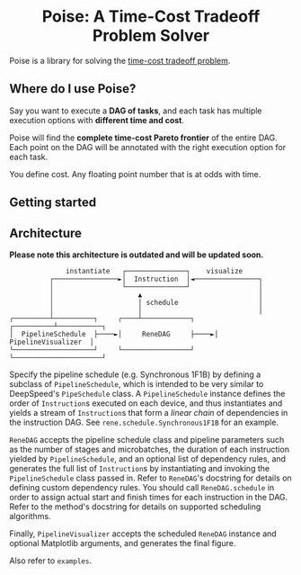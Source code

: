 <h1 align="center">Poise: A Time-Cost Tradeoff Problem Solver</h1>

Poise is a library for solving the [time-cost tradeoff problem](https://link.springer.com/chapter/10.1007/978-3-030-61423-2_5).

## Where do I use Poise?

Say you want to execute a **DAG of tasks**, and each task has multiple execution options with **different time and cost**.

Poise will find the **complete time-cost Pareto frontier** of the entire DAG. Each point on the DAG will be annotated with the right execution option for each task.

You define cost. Any floating point number that is at odds with time.

## Getting started


## Architecture

**Please note this architecture is outdated and will be updated soon.**

```
              instantiate   ┌───────────────┐    visualize
          ┌────────────────►│  Instruction  │◄────────────────┐
          │                 └───────────────┘                 │
          │                     ▲                             │
          │                     │ schedule                    │
          │                     │                             │
┌─────────┴──────────┐     ┌────┴────────────┐     ┌──────────┴───────────┐
│  PipelineSchedule  ├────►│     ReneDAG     ├────►│  PipelineVisualizer  │
└────────────────────┘     └─────────────────┘     └──────────────────────┘
```

Specify the pipeline schedule (e.g. Synchronous 1F1B) by defining a subclass of `PipelineSchedule`, which is intended to be very similar to DeepSpeed's `PipeSchedule` class.
A `PipelineSchedule` instance defines the order of `Instruction`s executed on each device, and thus instantiates and yields a stream of `Instruction`s that form a *linear chain* of dependencies in the instruction DAG.
See `rene.schedule.Synchronous1F1B` for an example.

`ReneDAG` accepts the pipeline schedule class and pipeline parameters such as the number of stages and microbatches, the duration of each instruction yielded by `PipelineSchedule`, and an optional list of dependency rules, and generates the full list of `Instruction`s by instantiating and invoking the `PipelineSchedule` class passed in.
Refer to `ReneDAG`'s docstring for details on defining custom dependency rules.
You should call `ReneDAG.schedule` in order to assign actual start and finish times for each instruction in the DAG.
Refer to the method's docstring for details on supported scheduling algorithms.

Finally, `PipelineVisualizer` accepts the scheduled `ReneDAG` instance and optional Matplotlib arguments, and generates the final figure.

Also refer to `examples`.
